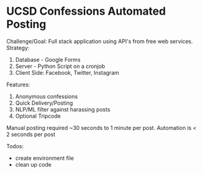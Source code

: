 # UCSD Confessions Automated Posting
Challenge/Goal: Full stack application using API's from free web services.  
Strategy:  
  1. Database - Google Forms
  2. Server - Python Script on a cronjob
  3. Client Side: Facebook, Twitter, Instagram

Features:  
  1. Anonymous confessions
  2. Quick Delivery/Posting
  3. NLP/ML filter against harassing posts
  4. Optional Tripcode

Manual posting required ~30 seconds to 1 minute per post. Automation is < 2 seconds per post

Todos:
  * create environment file
  * clean up code
